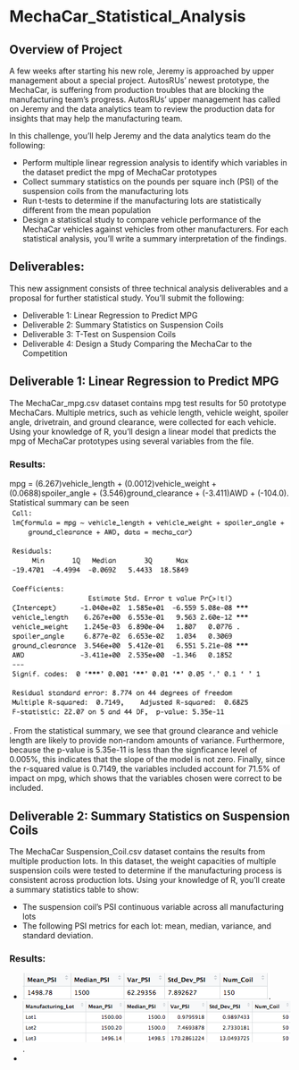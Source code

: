 # MechaCar_Statistical_Analysis

## Overview of Project
A few weeks after starting his new role, Jeremy is approached by upper management about a special project. AutosRUs’ newest prototype, the MechaCar, is suffering from production troubles that are blocking the manufacturing team’s progress. AutosRUs’ upper management has called on Jeremy and the data analytics team to review the production data for insights that may help the manufacturing team.

In this challenge, you’ll help Jeremy and the data analytics team do the following:

- Perform multiple linear regression analysis to identify which variables in the dataset predict the mpg of MechaCar prototypes
- Collect summary statistics on the pounds per square inch (PSI) of the suspension coils from the manufacturing lots
- Run t-tests to determine if the manufacturing lots are statistically different from the mean population
- Design a statistical study to compare vehicle performance of the MechaCar vehicles against vehicles from other manufacturers. For each statistical analysis, you’ll write a summary interpretation of the findings.


## Deliverables:
This new assignment consists of three technical analysis deliverables and a proposal for further statistical study. You’ll submit the following:

- Deliverable 1: Linear Regression to Predict MPG
- Deliverable 2: Summary Statistics on Suspension Coils
- Deliverable 3: T-Test on Suspension Coils
- Deliverable 4: Design a Study Comparing the MechaCar to the Competition

## Deliverable 1: Linear Regression to Predict MPG

The MechaCar_mpg.csv dataset contains mpg test results for 50 prototype MechaCars. Multiple metrics, such as vehicle length, vehicle weight, spoiler angle, drivetrain, and ground clearance, were collected for each vehicle. Using your knowledge of R, you’ll design a linear model that predicts the mpg of MechaCar prototypes using several variables from the file.

### Results:
mpg = (6.267)vehicle_length + (0.0012)vehicle_weight + (0.0688)spoiler_angle + (3.546)ground_clearance + (-3.411)AWD + (-104.0). Statistical summary can be seen ![here](https://github.com/MuddassirR/MechaCar_Statistical_Analysis/blob/main/d1-LinearReg.png). From the statistical summary, we see that ground clearance and vehicle length are likely to provide non-random amounts of variance. Furthermore, because the p-value is 5.35e-11 is less than the signficance level of 0.005%, this indicates that the slope of the model is not zero. Finally, since the r-squared value is 0.7149, the variables included account for 71.5% of impact on mpg, which shows that the variables chosen were correct to be included. 

## Deliverable 2: Summary Statistics on Suspension Coils
The MechaCar Suspension_Coil.csv dataset contains the results from multiple production lots. In this dataset, the weight capacities of multiple suspension coils were tested to determine if the manufacturing process is consistent across production lots. Using your knowledge of R, you’ll create a summary statistics table to show:

- The suspension coil’s PSI continuous variable across all manufacturing lots
- The following PSI metrics for each lot: mean, median, variance, and standard deviation.

### Results: 
- ![Summary statistics for all manufacturing lots](https://github.com/MuddassirR/MechaCar_Statistical_Analysis/blob/main/total_lot_summary.png).
- ![Summary statistics for each manufacturing lot](https://github.com/MuddassirR/MechaCar_Statistical_Analysis/blob/main/manufactoring_lot_summary.png).
- 
